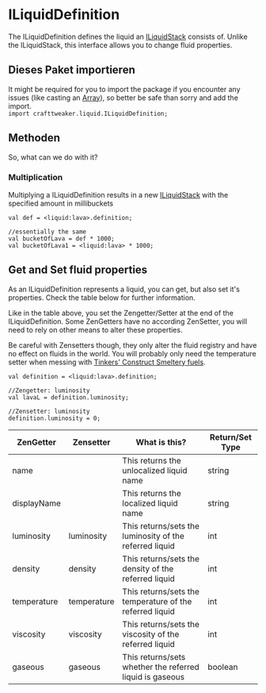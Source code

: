 # ILiquidDefinition

The ILiquidDefinition defines the liquid an [ILiquidStack](/Vanilla/Liquids/ILiquidStack/) consists of. Unlike the ILiquidStack, this interface allows you to change fluid properties.

## Dieses Paket importieren

It might be required for you to import the package if you encounter any issues (like casting an [Array](/AdvancedFunctions/Arrays_and_Loops/)), so better be safe than sorry and add the import.  
`import crafttweaker.liquid.ILiquidDefinition;`

## Methoden

So, what can we do with it?

### Multiplication

Multiplying a ILiquidDefinition results in a new [ILiquidStack](/Vanilla/Liquids/ILiquidStack/) with the specified amount in millibuckets

    val def = <liquid:lava>.definition;
    
    //essentially the same
    val bucketOfLava = def * 1000;
    val bucketOfLava1 = <liquid:lava> * 1000;
    

## Get and Set fluid properties

As an ILiquidDefinition represents a liquid, you can get, but also set it's properties. Check the table below for further information.

Like in the table above, you set the Zengetter/Setter at the end of the ILiquidDefinition. Some ZenGetters have no according ZenSetter, you will need to rely on other means to alter these properties.

Be careful with Zensetters though, they only alter the fluid registry and have no effect on fluids in the world. You will probably only need the temperature setter when messing with [Tinkers' Construct Smeltery fuels](/Mods/Modtweaker/TConstruct/Fuel/).

    val definition = <liquid:lava>.definition;
    
    //Zengetter: luminosity
    val lavaL = definition.luminosity;
    
    //Zensetter: luminosity
    definition.luminosity = 0;
    

| ZenGetter   | Zensetter   | What is this?                                            | Return/Set Type |
| ----------- | ----------- | -------------------------------------------------------- | --------------- |
| name        |             | This returns the unlocalized liquid name                 | string          |
| displayName |             | This returns the localized liquid name                   | string          |
| luminosity  | luminosity  | This returns/sets the luminosity of the referred liquid  | int             |
| density     | density     | This returns/sets the density of the referred liquid     | int             |
| temperature | temperature | This returns/sets the temperature of the referred liquid | int             |
| viscosity   | viscosity   | This returns/sets the viscosity of the referred liquid   | int             |
| gaseous     | gaseous     | This returns/sets whether the referred liquid is gaseous | boolean         |